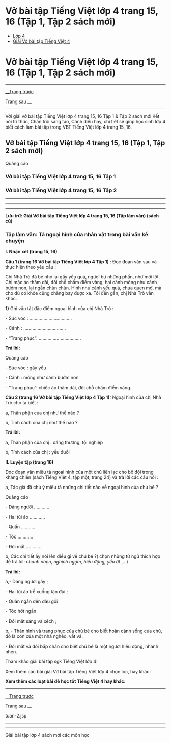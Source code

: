 # Vở bài tập Tiếng Việt lớp 4 trang 15, 16 (Tập 1, Tập 2 sách mới)

  * [Lớp 4](https://vietjack.com/series/lop-4.jsp)
  * [Giải Vở bài tập Tiếng Việt 4](https://vietjack.com/giai-vo-bai-tap-tieng-viet-4/index.jsp)



# Vở bài tập Tiếng Việt lớp 4 trang 15, 16 (Tập 1, Tập 2 sách mới)

* * *

[__Trang trước](https://vietjack.com/giai-vo-bai-tap-tieng-viet-4/tuan-2.jsp)

[Trang sau __](https://vietjack.com/giai-vo-bai-tap-tieng-viet-4/tuan-2.jsp)

* * *

Với giải vở bài tập Tiếng Việt lớp 4 trang 15, 16 Tập 1 & Tập 2 sách mới Kết nối tri thức, Chân trời sáng tạo, Cánh diều hay, chi tiết sẽ giúp học sinh lớp 4 biết cách làm bài tập trong VBT Tiếng Việt lớp 4 trang 15, 16.

## Vở bài tập Tiếng Việt lớp 4 trang 15, 16 (Tập 1, Tập 2 sách mới)

Quảng cáo

### **Vở bài tập Tiếng Việt lớp 4 trang 15, 16 Tập 1**

### **Vở bài tập Tiếng Việt lớp 4 trang 15, 16 Tập 2**

* * *

* * *

* * *

**Lưu trữ: Giải Vở bài tập Tiếng Việt lớp 4 trang 15, 16 (Tập làm văn) (sách cũ)**

### **Tập làm văn: Tả ngoại hình của nhân vật trong bài văn kể chuyện**

**I. Nhận xét (trang 15, 16)**

**Câu 1 (trang 16 Vở bài tập Tiếng Việt lớp 4 Tập 1)** : Đọc đoạn văn sau và thực hiện theo yêu cầu :

Chị Nhà Trò đã bé nhỏ lại gầy yếu quá, người bự những phấn, như mới lột. Chị mặc áo thâm dài, đôi chỗ chấm điểm vàng, hai cánh mỏng như cánh bướm non, lại ngắn chùn chùn. Hình như cánh yếu quá, chưa quen mở, mà cho dù có khỏe cũng chẳng bay được xa. Tôi đến gần, chị Nhà Trò vẫn khóc.

**1)** Ghi vắn tắt đặc điểm ngoại hình của chị Nhà Trò :

\- Sức vóc : ................................. 

\- Cánh : .................................

\- “Trang phục”: .................................

**Trả lời:**

Quảng cáo

\- Sức vóc : gầy yếu 

\- Cánh : mỏng như cánh bướm non

\- “Trang phục”: chiếc áo thâm dài, đôi chỗ chấm điểm vàng.

**Câu 2 (trang 16 Vở bài tập Tiếng Việt lớp 4 Tập 1):** Ngoại hình của chị Nhà Trò cho ta biết :

a, Thân phận của chị như thế nào ? 

b, Tính cách của chị như thế nào ? 

**Trả lời:**

a, Thân phận của chị : đáng thương, tội nghiệp 

b, Tính cách của chị : yếu đuối 

**II. Luyện tập (trang 16)**

Đọc đoạn văn miêu tả ngoại hình của một chú liên lạc cho bộ đội trong kháng chiến (sách Tiếng Việt 4, tập một, trang 24) và trả lời các câu hỏi : 

a, Tác giả đã chú ý miêu tả những chi tiết nào về ngoại hình của chú bé ? 

Quảng cáo

\- Dáng người ............ 

\- Hai túi áo ............

\- Quần ............

\- Tóc ............

\- Đôi mắt ............

b, Các chi tiết ấy nói lên điều gì về chú bé ?( chọn những từ ngữ thích hợp để trả lời: _nhanh nhẹn, nghịch ngợm, hiếu động, yếu ớt_ ,...)

**Trả lời:**

a,- Dáng người gầy ; 

\- Hai túi áo trễ xuống tận đùi ;

\- Quần ngắn đến đầu gối

\- Tóc hớt ngắn

\- Đôi mắt sáng và xếch ;

b, - Thân hình và trang phục của chú bé cho biết hoàn cảnh sống của chú, đó là con của một nhà nghèo, vất vả.

\- Đôi mắt và đôi bắp chân cho biết chú bé là một người hiếu động, nhanh nhẹn.

Tham khảo giải bài tập sgk Tiếng Việt lớp 4:

Xem thêm các bài giải Vở bài tập Tiếng Việt lớp 4 chọn lọc, hay khác:

**Xem thêm các loạt bài để học tốt Tiếng Việt 4 hay khác:**

* * *

[__Trang trước](https://vietjack.com/giai-vo-bai-tap-tieng-viet-4/tuan-2.jsp)

[Trang sau __](https://vietjack.com/giai-vo-bai-tap-tieng-viet-4/tuan-2.jsp)

tuan-2.jsp

* * *

* * *

Giải bài tập lớp 4 sách mới các môn học
